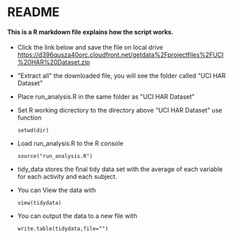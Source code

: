 README
========================================================

#### This is a R markdown file explains how the script works.




* Click the link below and save the file on local drive 
https://d396qusza40orc.cloudfront.net/getdata%2Fprojectfiles%2FUCI%20HAR%20Dataset.zip 

* "Extract all" the downloaded file, you will see the folder called "UCI HAR Dataset"

* Place run_analysis.R in the same folder as "UCI HAR Dataset"

* Set R working dicrectory to the directory above "UCI HAR Dataset" use function
   ```{r}
   setwd(dir)
   ```
* Load run_analysis.R to the R console
   ```{r}
   source("run_analysis.R")
   ```
* tidy_data stores the final tidy data set with the average of each variable for each activity and each subject. 

* You can View the data with
   ```{r}
   view(tidydata)
   ```
* You can output the data to a new file with
   ```{r}
   write.table(tidydata,file="")
   ```
   
